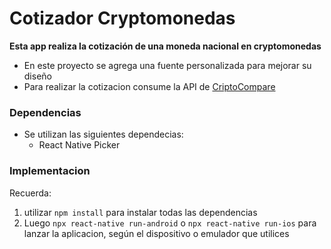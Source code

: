 # Cotizador Cryptomonedas 

**Esta app realiza la cotización de una moneda nacional en cryptomonedas**

- En este proyecto se agrega una fuente personalizada para mejorar su diseño
- Para realizar la cotizacion consume la API de [CriptoCompare](https://min-api.cryptocompare.com/)

### Dependencias
- Se utilizan las siguientes dependecias:
    - React Native Picker

### Implementacion

Recuerda:
1. utilizar ```npm install``` para instalar todas las dependencias
2. Luego ```npx react-native run-android``` o ```npx react-native run-ios``` para lanzar la aplicacion, según el dispositivo o emulador que utilices
